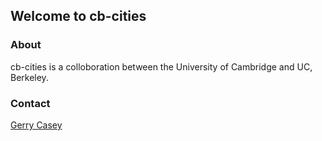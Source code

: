 ## Welcome to cb-cities

### About

cb-cities is a colloboration between the University of Cambridge and UC, Berkeley.

### Contact

[Gerry Casey](gerard.casey@arup.com)